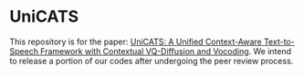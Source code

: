 # UniCATS

This repository is for the paper:  [UniCATS: A Unified Context-Aware Text-to-Speech Framework with Contextual VQ-Diffusion and Vocoding](https://arxiv.org/pdf/2306.07547.pdf). We intend to release a portion of our codes after undergoing the peer review process.
